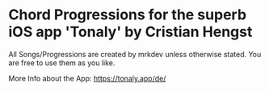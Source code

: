 # Chord Progressions for the superb iOS app 'Tonaly' by Cristian Hengst

All Songs/Progressions are created by mrkdev unless otherwise stated. You are free to use them as you like.

More Info about the App: https://tonaly.app/de/
